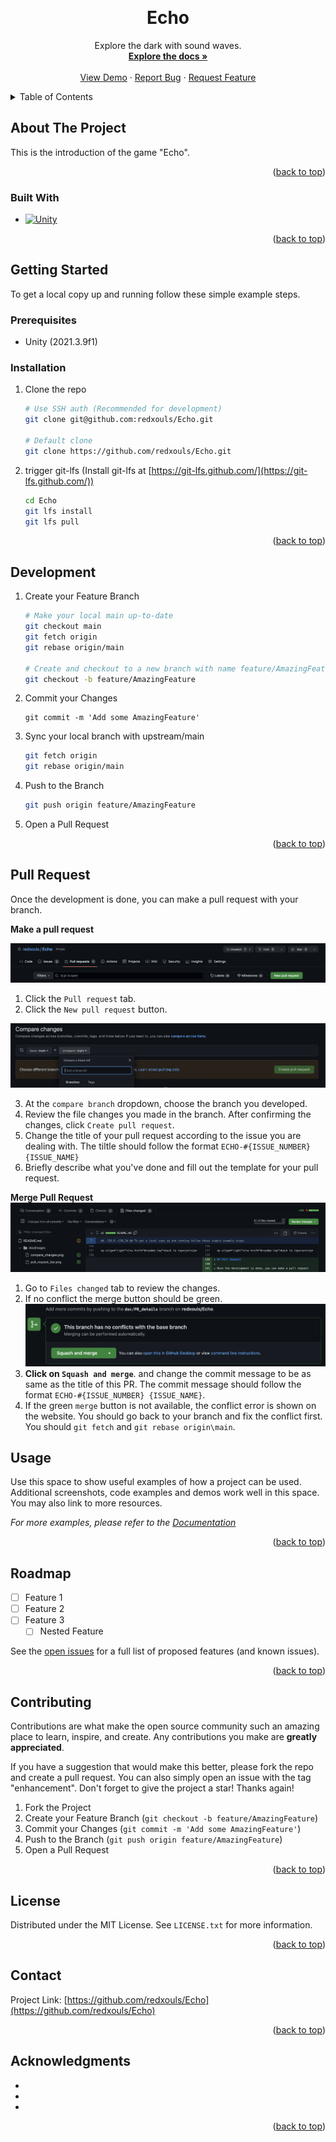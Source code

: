 <a name="readme-top"></a>

<!-- [![Contributors][contributors-shield]][contributors-url]
[![Forks][forks-shield]][forks-url]
[![Stargazers][stars-shield]][stars-url]
[![Issues][issues-shield]][issues-url]
[![MIT License][license-shield]][license-url]

<!-- PROJECT LOGO -->
<br />
<div align="center">
  <a href="https://github.com/redxouls/Echo">
    <!-- <img src="images/logo.png" alt="Logo" width="80" height="80"> -->
  </a>

<h1 align="center">Echo</h3>

  <p align="center">
    Explore the dark with sound waves.
    <br />
    <a href="https://github.com/redxouls/Echo"><strong>Explore the docs »</strong></a>
    <br />
    <br />
    <a href="https://github.com/redxouls/Echo">View Demo</a>
    ·
    <a href="https://github.com/redxouls/Echo">Report Bug</a>
    ·
    <a href="https://github.com/redxouls/Echo">Request Feature</a>
  </p>
</div>

<!-- TABLE OF CONTENTS -->
<details>
  <summary>Table of Contents</summary>
  <ol>
    <li>
      <a href="#about-the-project">About The Project</a>
      <ul>
        <li><a href="#built-with">Built With</a></li>
      </ul>
    </li>
    <li>
      <a href="#getting-started">Getting Started</a>
      <ul>
        <li><a href="#prerequisites">Prerequisites</a></li>
        <li><a href="#installation">Installation</a></li>
        <li><a href="#development">Development</a></li>
        <li><a href="#pull-request">Pull Request</a></li>
      </ul>
    </li>
    <li><a href="#usage">Usage</a></li>
    <li><a href="#roadmap">Roadmap</a></li>
    <li><a href="#contributing">Contributing</a></li>
    <li><a href="#license">License</a></li>
    <li><a href="#contact">Contact</a></li>
    <li><a href="#acknowledgments">Acknowledgments</a></li>
  </ol>
</details>

<!-- ABOUT THE PROJECT -->

## About The Project

<!-- [![Product Name Screen Shot][product-screenshot]](https://example.com) -->

This is the introduction of the game "Echo".

<p align="right">(<a href="#readme-top">back to top</a>)</p>

### Built With

- [![Unity][unity.com]][unity-url]

<p align="right">(<a href="#readme-top">back to top</a>)</p>

<!-- GETTING STARTED -->

## Getting Started

To get a local copy up and running follow these simple example steps.

### Prerequisites

- Unity (2021.3.9f1)

### Installation

1.  Clone the repo

    ```sh
    # Use SSH auth (Recommended for development)
    git clone git@github.com:redxouls/Echo.git

    # Default clone
    git clone https://github.com/redxouls/Echo.git
    ```

2.  trigger git-lfs (Install git-lfs at [https://git-lfs.github.com/](https://git-lfs.github.com/))
    ```sh
    cd Echo
    git lfs install
    git lfs pull
    ```

<p align="right">(<a href="#readme-top">back to top</a>)</p>

<!-- USAGE EXAMPLES -->

## Development

1. Create your Feature Branch

   ```sh
   # Make your local main up-to-date
   git checkout main
   git fetch origin
   git rebase origin/main

   # Create and checkout to a new branch with name feature/AmazingFeature
   git checkout -b feature/AmazingFeature
   ```

2. Commit your Changes
   ```
   git commit -m 'Add some AmazingFeature'
   ```
3. Sync your local branch with upstream/main
   ```sh
   git fetch origin
   git rebase origin/main
   ```
4. Push to the Branch
   ```sh
   git push origin feature/AmazingFeature
   ```
5. Open a Pull Request

<p align="right">(<a href="#readme-top">back to top</a>)</p>

## Pull Request

Once the development is done, you can make a pull request with your branch.

**Make a pull request**

<img src="./doc/images/pull_request_bar.png">

1. Click the `Pull request` tab.
2. Click the `New pull request` button.

<img src="./doc/images/compare_changes.png">

3. At the `compare branch` dropdown, choose the branch you developed.
4. Review the file changes you made in the branch. After confirming the changes, click `Create pull request`.
5. Change the title of your pull request according to the issue you are dealing with. The tiltle should follow the format `ECHO-#{ISSUE_NUMBER} {ISSUE_NAME}`
6. Briefly describe what you've done and fill out the template for your pull request.

**Merge Pull Request**
<img src="./doc/images/files_changed.png">

1. Go to `Files changed` tab to review the changes.
2. If no conflict the merge button should be green.
   <img src="./doc/images/merge_pr_no_conflict.png" alt="Pull Request Bar">
3. **Click on `Squash and merge`**. and change the commit message to be as same as the title of this PR. The commit message should follow the format `ECHO-#{ISSUE_NUMBER} {ISSUE_NAME}`.
4. If the green `merge` button is not available, the conflict error is shown on the website. You should go back to your branch and fix the conflict first. You should `git fetch` and `git rebase origin\main`.

## Usage

Use this space to show useful examples of how a project can be used. Additional screenshots, code examples and demos work well in this space. You may also link to more resources.

_For more examples, please refer to the [Documentation](https://example.com)_

<p align="right">(<a href="#readme-top">back to top</a>)</p>

<!-- ROADMAP -->

## Roadmap

- [ ] Feature 1
- [ ] Feature 2
- [ ] Feature 3
  - [ ] Nested Feature

See the [open issues](https://github.com/redxouls/Echo/issues) for a full list of proposed features (and known issues).

<p align="right">(<a href="#readme-top">back to top</a>)</p>

<!-- CONTRIBUTING -->

## Contributing

Contributions are what make the open source community such an amazing place to learn, inspire, and create. Any contributions you make are **greatly appreciated**.

If you have a suggestion that would make this better, please fork the repo and create a pull request. You can also simply open an issue with the tag "enhancement".
Don't forget to give the project a star! Thanks again!

1. Fork the Project
2. Create your Feature Branch (`git checkout -b feature/AmazingFeature`)
3. Commit your Changes (`git commit -m 'Add some AmazingFeature'`)
4. Push to the Branch (`git push origin feature/AmazingFeature`)
5. Open a Pull Request

<p align="right">(<a href="#readme-top">back to top</a>)</p>

<!-- LICENSE -->

## License

Distributed under the MIT License. See `LICENSE.txt` for more information.

<p align="right">(<a href="#readme-top">back to top</a>)</p>

<!-- CONTACT -->

## Contact

<!-- Your Name - [@twitter_handle](https://twitter.com/twitter_handle) - email@email_client.com -->

Project Link: [https://github.com/redxouls/Echo](https://github.com/redxouls/Echo)

<p align="right">(<a href="#readme-top">back to top</a>)</p>

<!-- ACKNOWLEDGMENTS -->

## Acknowledgments

- []()
- []()
- []()

<p align="right">(<a href="#readme-top">back to top</a>)</p>

<!-- MARKDOWN LINKS & IMAGES -->
<!-- https://www.markdownguide.org/basic-syntax/#reference-style-links -->

<!-- [contributors-shield]: https://img.shields.io/github/contributors/redxouls/Echo.svg?style=for-the-badge -->
<!-- [contributors-url]: https://github.com/redxouls/Echo/graphs/contributors -->

<!-- [forks-shield]: https://img.shields.io/github/forks/redxouls/Echo.svg?style=for-the-badge
[forks-url]: https://github.com/redxouls/Echo/network/members
[stars-shield]: https://img.shields.io/github/stars/redxouls/Echo.svg?style=for-the-badge
[stars-url]: https://github.com/redxouls/Echo/stargazers
[issues-shield]: https://img.shields.io/github/issues/redxouls/Echo.svg?style=for-the-badge
[issues-url]: https://github.com/redxouls/Echo/issues
[license-shield]: https://img.shields.io/github/license/redxouls/Echo.svg?style=for-the-badge
[license-url]: https://github.com/redxouls/Echo/blob/master/LICENSE.txt -->

[product-screenshot]: images/screenshot.png
[unity.com]: https://img.shields.io/badge/unity-%23000000.svg?style=for-the-badge&logo=unity&logoColor=white
[unity-url]: https://unity3d.com
